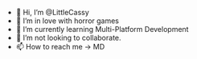 - 👋 Hi, I’m @LittleCassy
- 👀 I’m in love with horror games
- 🌱 I’m currently learning Multi-Platform Development
- 💞️ I’m not looking to collaborate.
- 📫 How to reach me -> MD

<!---
LittleCassy/LittleCassy is a ✨ special ✨ repository because its `README.md` (this file) appears on your GitHub profile.
You can click the Preview link to take a look at your changes.
--->
